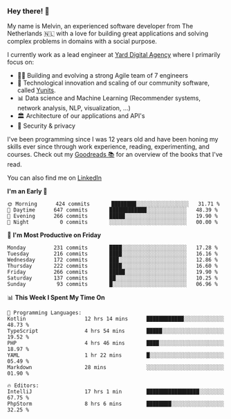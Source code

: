 ### Hey there! 👋

My name is Melvin, an experienced software developer from The Netherlands 🇳🇱 with a love for building great applications and solving complex problems in domains with a social purpose. 

I currently work as a lead engineer at [Yard Digital Agency](https://github.com/yardinternet) where I primarily focus on:

* 👏🏼 Building and evolving a strong Agile team of 7 engineers
* 🚀 Technological innovation and scaling of our community software, called [Yunits](https://www.yunits.com/).
* 📊 Data science and Machine Learning (Recommender systems, network analysis, NLP, visualization, ...)
* 🏛 Architecture of our applications and API's
* 🔐 Security & privacy

I've been programming since I was 12 years old and have been honing my skills ever since through work experience, reading, experimenting, and courses.
Check out my [Goodreads 📚](https://goodreads.com/melvinkoopmans) for an overview of the books that I've read. 

You can also find me on [LinkedIn](https://www.linkedin.com/in/melvinkoopmans)

<!--START_SECTION:waka-->
**I'm an Early 🐤** 

```text
🌞 Morning      424 commits       ████████░░░░░░░░░░░░░░░░░   31.71 % 
🌆 Daytime      647 commits       ████████████░░░░░░░░░░░░░   48.39 % 
🌃 Evening      266 commits       █████░░░░░░░░░░░░░░░░░░░░   19.90 % 
🌙 Night          0 commits       ░░░░░░░░░░░░░░░░░░░░░░░░░   00.00 % 

```
📅 **I'm Most Productive on Friday** 

```text
Monday         231 commits       ████░░░░░░░░░░░░░░░░░░░░░   17.28 % 
Tuesday        216 commits       ████░░░░░░░░░░░░░░░░░░░░░   16.16 % 
Wednesday      172 commits       ███░░░░░░░░░░░░░░░░░░░░░░   12.86 % 
Thursday       222 commits       ████░░░░░░░░░░░░░░░░░░░░░   16.60 % 
Friday         266 commits       █████░░░░░░░░░░░░░░░░░░░░   19.90 % 
Saturday       137 commits       ██░░░░░░░░░░░░░░░░░░░░░░░   10.25 % 
Sunday          93 commits       █░░░░░░░░░░░░░░░░░░░░░░░░   06.96 % 

```


📊 **This Week I Spent My Time On** 

```text
💬 Programming Languages: 
Kotlin                   12 hrs 14 mins      ████████████░░░░░░░░░░░░░   48.73 % 
TypeScript               4 hrs 54 mins       █████░░░░░░░░░░░░░░░░░░░░   19.52 % 
PHP                      4 hrs 46 mins       ████░░░░░░░░░░░░░░░░░░░░░   18.97 % 
YAML                     1 hr 22 mins        █░░░░░░░░░░░░░░░░░░░░░░░░   05.49 % 
Markdown                 28 mins             ░░░░░░░░░░░░░░░░░░░░░░░░░   01.90 % 

🔥 Editors: 
IntelliJ                 17 hrs 1 min        █████████████████░░░░░░░░   67.75 % 
PhpStorm                 8 hrs 6 mins        ████████░░░░░░░░░░░░░░░░░   32.25 % 

```


<!--END_SECTION:waka-->
